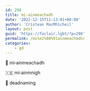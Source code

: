 ```yaml
---
id: 298
title: mì‑ainmeachadh
date: '2022-12-15T11:13:01+00:00'
author: 'Crìstean MacMhìcheil'
layout: post
guid: 'https://faclair.lgbt/?p=298'
permalink: /mi%e2%80%91ainmeachadh/
categories:
    - gd
---
```


&#x1f3f4;&#xe0067;&#xe0062;&#xe0073;&#xe0063;&#xe0074;&#xe007f; mì‑ainmeachadh

&#x1f1ee;&#x1f1ea; mí‑ainmnigh

&#x1f3f4;&#xe0067;&#xe0062;&#xe0065;&#xe006e;&#xe0067;&#xe007f; deadnaming